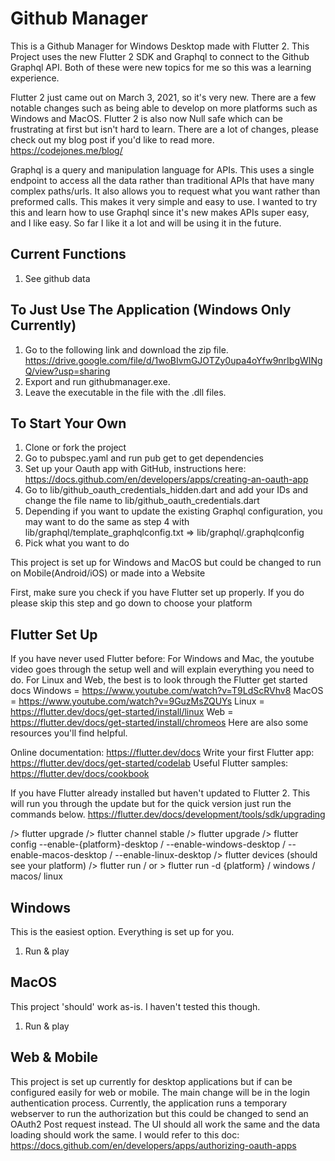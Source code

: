 # Github Manager

This is a Github Manager for Windows Desktop made with Flutter 2.
This Project uses the new Flutter 2 SDK and Graphql to connect to the Github Graphql API.
Both of these were new topics for me so this was a learning experience.

Flutter 2 just came out on March 3, 2021, so it's very new.
There are a few notable changes such as being able to develop on more platforms such as Windows and MacOS.
Flutter 2 is also now Null safe which can be frustrating at first but isn't hard to learn.
There are a lot of changes, please check out my blog post if you'd like to read more.
https://codejones.me/blog/

Graphql is a query and manipulation language for APIs.
This uses a single endpoint to access all the data rather than traditional APIs that have many complex paths/urls.
It also allows you to request what you want rather than preformed calls. This makes it very simple and easy to use.
I wanted to try this and learn how to use Graphql since it's new makes APIs super easy, and I like easy.
So far I like it a lot and will be using it in the future.


## Current Functions
1. See github data


## To Just Use The Application (Windows Only Currently)

1. Go to the following link and download the zip file.
https://drive.google.com/file/d/1woBIvmGJOTZy0upa4oYfw9nrIbgWINgQ/view?usp=sharing
2. Export and run githubmanager.exe.
3. Leave the executable in the file with the .dll files.

## To Start Your Own

1. Clone or fork the project
2. Go to pubspec.yaml and run pub get to get dependencies
3. Set up your Oauth app with GitHub, instructions here:
https://docs.github.com/en/developers/apps/creating-an-oauth-app
4. Go to lib/github_oauth_credentials_hidden.dart and add your IDs and change the file name to lib/github_oauth_credentials.dart
5. Depending if you want to update the existing Graphql configuration, you may want to do the same as step 4 with lib/graphql/template_graphqlconfig.txt => lib/graphql/.graphqlconfig
6. Pick what you want to do

This project is set up for Windows and MacOS but could be changed to run on Mobile(Android/iOS) or made into a Website

First, make sure you check if you have Flutter set up properly. If you do please skip this step and go down to choose your platform

## Flutter Set Up

If you have never used Flutter before:
For Windows and Mac, the youtube video goes through the setup well and will explain everything you need to do.
For Linux and Web, the best is to look through the Flutter get started docs
Windows = https://www.youtube.com/watch?v=T9LdScRVhv8
MacOS = https://www.youtube.com/watch?v=9GuzMsZQUYs
Linux = https://flutter.dev/docs/get-started/install/linux
Web = https://flutter.dev/docs/get-started/install/chromeos
Here are also some resources you'll find helpful.

Online documentation: https://flutter.dev/docs
Write your first Flutter app: https://flutter.dev/docs/get-started/codelab
Useful Flutter samples: https://flutter.dev/docs/cookbook

If you have Flutter already installed but haven't updated to Flutter 2.
This will run you through the update but for the quick version just run the commands below.
https://flutter.dev/docs/development/tools/sdk/upgrading

/> flutter upgrade
/> flutter channel stable
/> flutter upgrade
/> flutter config --enable-{platform}-desktop / --enable-windows-desktop / --enable-macos-desktop / --enable-linux-desktop
/> flutter devices (should see your platform)
/> flutter run / or > flutter run -d {platform} / windows / macos/ linux

## Windows
This is the easiest option. Everything is set up for you.
1. Run & play

## MacOS
This project 'should' work as-is. I haven't tested this though.
1. Run & play

## Web & Mobile
This project is set up currently for desktop applications but if can be configured easily for web or mobile.
The main change will be in the login authentication process.
Currently, the application runs a temporary webserver to run the authorization but this could be changed to send an OAuth2 Post request instead.
The UI should all work the same and the data loading should work the same.
I would refer to this doc: https://docs.github.com/en/developers/apps/authorizing-oauth-apps






